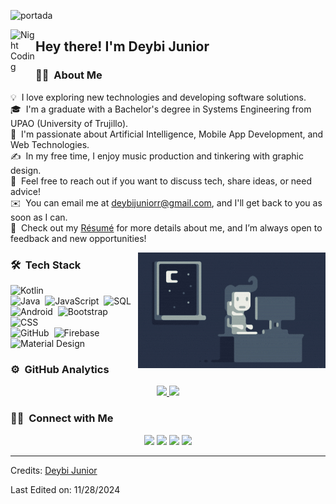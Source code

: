 ![portada](https://github.com/user-attachments/assets/6479222b-31da-42d0-b312-f951043b8732)

<img alt="Night Coding" src="./assets/Hand%20Wave.gif" width='40' align="left"/><h2>Hey there! I'm Deybi Junior</h2>

### 👨‍💻 &nbsp;About Me

💡 &nbsp;I love exploring new technologies and developing software solutions.\
🎓 &nbsp;I'm a graduate with a Bachelor's degree in Systems Engineering from UPAO (University of Trujillo).\
🌱 &nbsp;I'm passionate about Artificial Intelligence, Mobile App Development, and Web Technologies.\
✍️ &nbsp;In my free time, I enjoy music production and tinkering with graphic design.\
💬 &nbsp;Feel free to reach out if you want to discuss tech, share ideas, or need advice!\
✉️ &nbsp;You can email me at deybijuniorr@gmail.com, and I'll get back to you as soon as I can.\
📄 &nbsp;Check out my [Résumé](https://deybijunior.github.io/Archivos/Cv%20_%20CURRICULO%20VITAE-%20RUIZ%20MARQUINA%20DEYBI%20JUNIOR.pdf) for more details about me, and I’m always open to feedback and new opportunities!

<img alt="Night Coding" src="https://raw.githubusercontent.com/AVS1508/AVS1508/master/assets/Night-Coding.gif" align="right"/>

### 🛠 &nbsp;Tech Stack

![Kotlin](https://img.shields.io/badge/-Kotlin-05122A?style=flat&logo=kotlin)\
![Java](https://img.shields.io/badge/-Java-05122A?style=flat&logo=Java&logoColor=FFA518)&nbsp;
![JavaScript](https://img.shields.io/badge/-JavaScript-05122A?style=flat&logo=javascript)&nbsp;
![SQL](https://img.shields.io/badge/-SQL-05122A?style=flat&logo=postgresql&logoColor=4E5B5B)\
![Android](https://img.shields.io/badge/-Android-05122A?style=flat&logo=android)&nbsp;
![Bootstrap](https://img.shields.io/badge/-Bootstrap-05122A?style=flat&logo=bootstrap&logoColor=563D7C)&nbsp;
![CSS](https://img.shields.io/badge/-CSS-05122A?style=flat&logo=CSS3&logoColor=1572B6)&nbsp;\
![GitHub](https://img.shields.io/badge/-GitHub-05122A?style=flat&logo=github)&nbsp;
![Firebase](https://img.shields.io/badge/-Firebase-05122A?style=flat&logo=firebase&logoColor=FFCA28)\
![Material Design](https://img.shields.io/badge/-Material%20Design-05122A?style=flat&logo=material-design&logoColor=6200EE)

### ⚙️ &nbsp;GitHub Analytics

<p align="center">
<a href="https://github.com/DeybiJunior">
  <img height="180em" src="https://github-readme-stats-eight-theta.vercel.app/api?username=DeybiJunior&show_icons=true&theme=algolia&include_all_commits=true&count_private=true"/>
  <img height="180em" src="https://github-readme-stats-eight-theta.vercel.app/api/top-langs/?username=DeybiJunior&layout=compact&langs_count=8&theme=algolia"/>
</a>
</p>

### 🤝🏻 &nbsp;Connect with Me

<p align="center">
<a href="mailto:deybijuniorr@gmail.com"><img src="https://img.shields.io/badge/-deybijunior@gmail.com-D14836?style=flat&logo=Gmail&logoColor=white"/></a>
<a href="https://www.linkedin.com/in/d-ju/"><img src="https://img.shields.io/badge/-Deybi%20Junior-0077B5?style=flat&logo=Linkedin&logoColor=white"/></a>
<a href="https://www.instagram.com/junboy_oficial/"><img src="https://img.shields.io/badge/-@deybijunior-E4405F?style=flat&logo=Instagram&logoColor=white"/></a>
<a href="https://github.com/DeybiJunior"><img src="https://img.shields.io/badge/-@DeybiJunior-181717?style=flat&logo=GitHub&logoColor=white"/></a>
</p>

-----
Credits: [Deybi Junior](https://github.com/DeybiJunior)

Last Edited on: 11/28/2024
